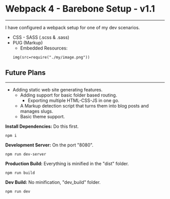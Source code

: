 # Webpack 4 - Barebone Setup - v1.1
---

I have configured a webpack setup for one of my dev scenarios.

* CSS - SASS (.scss & .sass)
* PUG (Markup)
  * Embedded Resources: 
  ```
  img(src=require("./my/image.png"))
  ```

## Future Plans
---
* Adding static web site generating features.
  * Adding support for basic folder based routing.
    * Exporting multiple HTML-CSS-JS in one go.
  * A Markup detection script that turns them into blog posts and manages slugs.
  * Basic theme support.

**Install Dependencies:** Do this first.
```
npm i
```

**Development Server:** On the port "8080".
```
npm run dev-server
```

**Production Build:** Everything is minified in the "dist" folder.
```
npm run build
```

**Dev Build:** No minification, "dev_build" folder.
```
npm run dev
```
